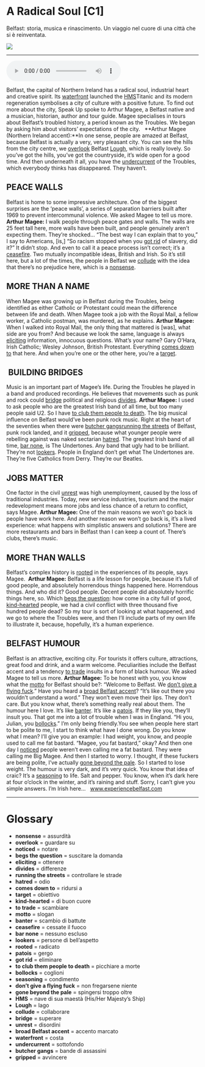# A Radical Soul   [C1]

Belfast: storia, musica e rinascimento. Un viaggio nel cuore di una città che si è reinventata.

![](A%20Radical%20Soul.webp)

--------------

<div>
<audio controls autoplay>
    <source src="https:/raw.githubusercontent.com/dartie/speakup/main/2025-01/A%20Radical%20Soul.mp3" type="audio/mpeg">
</audio>
</div>


Belfast, the capital of Northern Ireland has a radical soul, industrial heart and creative spirit. Its [waterfront](## "costa") launched the [HMS](## "nave di sua maestà (His/Her Majesty’s Ship)")Titanic and its modern regeneration symbolises a city of culture with a positive future. To find out more about the city, Speak Up spoke to Arthur Magee, a Belfast native and a musician, historian, author and tour guide. Magee specialises in tours about Belfast’s troubled history, a period known as the Troubles. We began by asking him about visitors’ expectations of the city.  
**Arthur Magee (Northern Ireland accent):**In one sense, people are amazed at Belfast, because Belfast is actually a very, very pleasant city. You can see the hills from the city centre, we [overlook](## "guardare su") Belfast [Lough](## "lago"), which is really lovely. So you’ve got the hills, you’ve got the countryside, it’s wide open for a good time. And then underneath it all, you have the [undercurrent](## "sottofondo") of the Troubles, which everybody thinks has disappeared. They haven’t.

## PEACE WALLS
Belfast is home to some impressive architecture. One of the biggest surprises are the ‘peace walls’, a series of separation barriers built after 1969 to prevent intercommunal violence. We asked Magee to tell us more.
**Arthur Magee:** I walk people through peace gates and walls. The walls are 25 feet tall here, more walls have been built, and people genuinely aren’t expecting them. They’re shocked… “The best way I can explain that to you,” I say to Americans, [is,] “So racism stopped when you [got rid](## "eliminare") of slavery, did it?” It didn’t stop. And even to call it a peace process isn’t correct; it’s a [ceasefire](## "cessate il fuoco"). Two mutually incompatible ideas, British and Irish. So it’s still here, but a lot of the times, the people in Belfast we [collude](## "collaborare") with the idea that there’s no prejudice here, which is a [nonsense](## "assurdità"). 

## MORE THAN A NAME
When Magee was growing up in Belfast during the Troubles, being identified as either Catholic or Protestant could mean the difference between life and death. When Magee took a job with the Royal Mail, a fellow worker, a Catholic postman, was murdered, as he explains.
**Arthur Magee:** When I walked into Royal Mail, the only thing that mattered is [was], what side are you from? And because we look the same, language is always [eliciting](## "ottenere") information, innocuous questions. What’s your name? Gary O’Hara, Irish Catholic; Wesley Johnson, British Protestant. Everything [comes down to](## "ridursi a") that here. And when you’re one or the other here, you’re a [target](## "obiettivo").

##  BUILDING BRIDGES
Music is an important part of Magee’s life. During the Troubles he played in a band and produced recordings. He believes that movements such as punk and rock could [bridge](## "superare") political and religious [divides](## "differenze").
**Arthur Magee:** I used to ask people who are the greatest Irish band of all time, but too many people said U2. So I have [to club them people to death](## "picchiare a morte"). The big musical influence on Belfast would’ve been punk rock music. Right at the heart of the seventies when there were [butcher gangs](## "bande di assassini")[running the streets](## "controllare le strade") of Belfast, punk rock landed, and it [gripped](## "avvincere"), because what younger people were rebelling against was naked sectarian [hatred](## "odio"). The greatest Irish band of all time, [bar none](## "nessuno escluso"), is The Undertones. Any band that ugly had to be brilliant. They’re not [lookers](## "persone di bell’aspetto"). People in England don’t get what The Undertones are. They’re five Catholics from Derry. They’re our Beatles.

## JOBS MATTER
One factor in the civil [unrest](## "disordini") was high unemployment, caused by the loss of traditional industries. Today, new service industries, tourism and the major redevelopment means more jobs and less chance of a return to conflict, says Magee.
**Arthur Magee:** One of the main reasons we won’t go back is people have work here. And another reason we won’t go back is, it’s a lived experience: what happens with simplistic answers and solutions? There are more restaurants and bars in Belfast than I can keep a count of. There’s clubs, there’s music.

## MORE THAN WALLS
Belfast’s complex history is [rooted](## "radicato") in the experiences of its people, says Magee. 
**Arthur Magee:** Belfast is a life lesson for people, because it’s full of good people, and absolutely horrendous things happened here. Horrendous things. And who did it? Good people. Decent people did absolutely horrific things here, so. Which [begs the question](## "suscitare la domanda"): how come in a city full of good, [kind-hearted](## "di buon cuore") people, we had a civil conflict with three thousand five hundred people dead? So my tour is sort of looking at what happened, and we go to where the Troubles were, and then I’ll include parts of my own life to illustrate it, because, hopefully, it’s a human experience.

## BELFAST HUMOUR
Belfast is an attractive, exciting city. For tourists it offers culture, attractions, great food and drink, and a warm welcome. Peculiarities include the Belfast accent and a tendency [to trade](## "scambiare") insults in a form of black humour. We asked Magee to tell us more.
**Arthur Magee:** To be honest with you, you know what the [motto](## "slogan") for Belfast should be?: “Welcome to Belfast. We [don’t give a flying fuck](## "non fregarsene niente").” Have you heard a [broad Belfast accent](## "accento marcato")? “It’s like out there you wouldn’t understand a word.” They won’t even move their lips. They don’t care. But you know what, there’s something really real about them. The humour here I love. It’s like [banter](## "scambio di battute"). It’s like a [patois](## "gergo"). If they like you, they’ll insult you. That got me into a lot of trouble when I was in England. “Hi you, Julian, you [bollocks](## "coglioni").” I’m only being friendly.You see when people here start to be polite to me, I start to think what have I done wrong. Do you know what I mean? I’ll give you an example: I had weight, you know, and people used to call me fat bastard. “Magee, you fat bastard,” okay? And then one day I [noticed](## "notare") people weren’t even calling me a fat bastard. They were calling me Big Magee. And then I started to worry. I thought, if these fuckers are being polite, I’ve actually [gone beyond the pale](## "spingersi troppo oltre"). So I started to lose weight. The humour is very dark, and it’s very quick. You know that idea of craic? It’s a [seasoning](## "condimento") to life. Salt and pepper. You know, when it’s dark here at four o’clock in the winter, and it’s raining and stuff. Sorry, I can’t give you simple answers. I’m Irish here...  
www.experiencebelfast.com

--------------

<div style = "display:block; clear:both; page-break-after:always;"></div>

# Glossary
* **nonsense** = assurdità
* **overlook** = guardare su
* **noticed** = notare
* **begs the question** = suscitare la domanda
* **eliciting** = ottenere
* **divides** = differenze
* **running the streets** = controllare le strade
* **hatred** = odio
* **comes down to** = ridursi a
* **target** = obiettivo
* **kind-hearted** = di buon cuore
* **to trade** = scambiare
* **motto** = slogan
* **banter** = scambio di battute
* **ceasefire** = cessate il fuoco
* **bar none** = nessuno escluso
* **lookers** = persone di bell’aspetto
* **rooted** = radicato
* **patois** = gergo
* **got rid** = eliminare
* **to club them people to death** = picchiare a morte
* **bollocks** = coglioni
* **seasoning** = condimento
* **don’t give a flying fuck** = non fregarsene niente
* **gone beyond the pale** = spingersi troppo oltre
* **HMS** = nave di sua maestà (His/Her Majesty’s Ship)
* **Lough** = lago
* **collude** = collaborare
* **bridge** = superare
* **unrest** = disordini
* **broad Belfast accent** = accento marcato
* **waterfront** = costa
* **undercurrent** = sottofondo
* **butcher gangs** = bande di assassini
* **gripped** = avvincere
